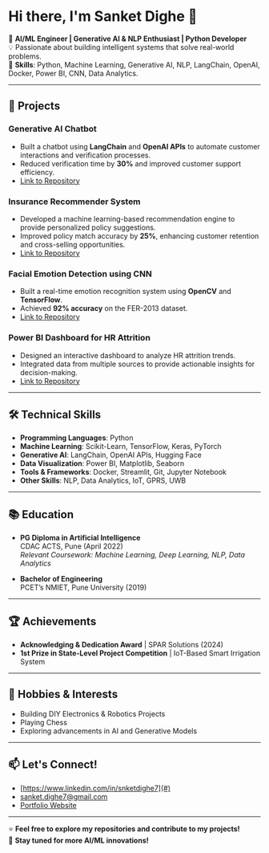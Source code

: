 # Hi there, I'm Sanket Dighe 👋

🤖 **AI/ML Engineer | Generative AI & NLP Enthusiast | Python Developer**  
💡 Passionate about building intelligent systems that solve real-world problems.  
🔧 **Skills**: Python, Machine Learning, Generative AI, NLP, LangChain, OpenAI, Docker, Power BI, CNN, Data Analytics.  

---

## 🚀 **Projects**

### **Generative AI Chatbot**
- Built a chatbot using **LangChain** and **OpenAI APIs** to automate customer interactions and verification processes.
- Reduced verification time by **30%** and improved customer support efficiency.
- [Link to Repository](#)

### **Insurance Recommender System**
- Developed a machine learning-based recommendation engine to provide personalized policy suggestions.
- Improved policy match accuracy by **25%**, enhancing customer retention and cross-selling opportunities.
- [Link to Repository](#)

### **Facial Emotion Detection using CNN**
- Built a real-time emotion recognition system using **OpenCV** and **TensorFlow**.
- Achieved **92% accuracy** on the FER-2013 dataset.
- [Link to Repository](#)

### **Power BI Dashboard for HR Attrition**
- Designed an interactive dashboard to analyze HR attrition trends.
- Integrated data from multiple sources to provide actionable insights for decision-making.
- [Link to Repository](#)

---

## 🛠️ **Technical Skills**
- **Programming Languages**: Python
- **Machine Learning**: Scikit-Learn, TensorFlow, Keras, PyTorch
- **Generative AI**: LangChain, OpenAI APIs, Hugging Face
- **Data Visualization**: Power BI, Matplotlib, Seaborn
- **Tools & Frameworks**: Docker, Streamlit, Git, Jupyter Notebook
- **Other Skills**: NLP, Data Analytics, IoT, GPRS, UWB

---

## 📚 **Education**
- **PG Diploma in Artificial Intelligence**  
  CDAC ACTS, Pune (April 2022)  
  *Relevant Coursework: Machine Learning, Deep Learning, NLP, Data Analytics*

- **Bachelor of Engineering**  
  PCET’s NMIET, Pune University (2019)  

---

## 🏆 **Achievements**
- **Acknowledging & Dedication Award** | SPAR Solutions (2024)  
- **1st Prize in State-Level Project Competition** | IoT-Based Smart Irrigation System  

---

## 🌟 **Hobbies & Interests**
- Building DIY Electronics & Robotics Projects  
- Playing Chess  
- Exploring advancements in AI and Generative Models  

---

## 📫 **Let's Connect!**
- [https://www.linkedin.com/in/snketdighe7](#)  
- [sanket.dighe7@gmail.com](#)  
- [Portfolio Website](#)  

---

⭐ **Feel free to explore my repositories and contribute to my projects!**  
🔔 **Stay tuned for more AI/ML innovations!**
